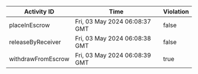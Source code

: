| Activity ID | Time | Violation |
| --- | --- | --- |
| placeInEscrow | Fri, 03 May 2024 06:08:37 GMT | false |
| releaseByReceiver | Fri, 03 May 2024 06:08:38 GMT | false |
| withdrawFromEscrow | Fri, 03 May 2024 06:08:39 GMT | true |